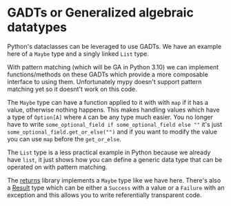 # GADTs or Generalized algebraic datatypes

Python's dataclasses can be leveraged to use GADTs. We have an example here of a `Maybe` type and a singly linked `List` type.

With pattern matching (which will be GA in Python 3.10) we can implement functions/methods on these GADTs which provide a more composable interface to using them. Unfortunately mypy doesn't support pattern matching yet so it doesnt't work on this code.

The `Maybe` type can have a function applied to it with with `map` if it has a value, otherwise nothing happens. This makes handling values which have a type of `Option[A]` where `A` can be any type much easier. You no longer have to write `some_optional_field if some_optional_field else ""` it's just `some_optional_field.get_or_else("")` and if you want to modify the value you can use `map` before the `get_or_else`.

The `List` type is a less practical example in Python because we already have `list`, it just shows how you can define a generic data type that can be operated on with pattern matching.

The [returns](https://returns.readthedocs.io/en/latest/index.html) library implements a `Maybe` type like we have here. There's also a [Result](https://returns.readthedocs.io/en/latest/pages/result.html) type which can be either a `Success` with a value or a `Failure` with an exception and this allows you to write referentially transparent code.
